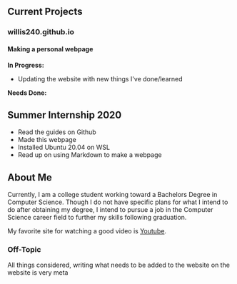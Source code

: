 ## Current Projects

### willis240.github.io
#### Making a personal webpage 

**In Progress:**
- Updating the website with new things I've done/learned

**Needs Done:**


## Summer Internship 2020

- Read the guides on Github
- Made this webpage
- Installed Ubuntu 20.04 on WSL
- Read up on using Markdown to make a webpage


## About Me

Currently, I am a college student working toward a Bachelors Degree in Computer Science. Though I do not have specific plans for what I intend to do after obtaining my degree, I intend to pursue a job in the Computer Science career field to further my skills following graduation.

My favorite site for watching a good video is [Youtube](https://www.youtube.com/).

### Off-Topic
All things considered, writing what needs to be added to the website on the website is very meta
